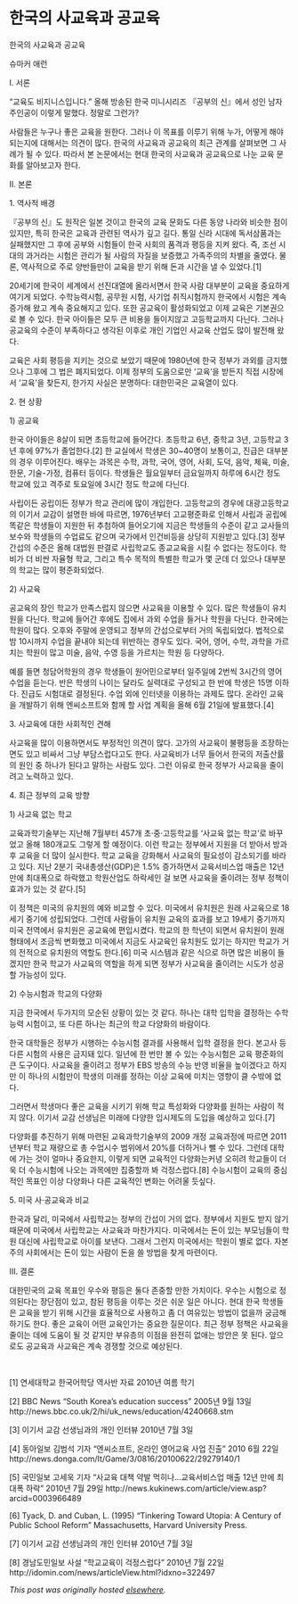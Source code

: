 # 한국의 사교육과 공교육

<div>
<p class="바탕글"><span>한국의 사교육과 공교육</span></p>
<p class="바탕글"><span>슈마커 애런</span></p>
<p class="바탕글"><span lang="EN-US">I. 서론</span></p>
<p class="바탕글"><span lang="EN-US"> “교육도 비지니스입니다.” 올해 방송된 한국 미니시리즈 『공부의 신』에서 성인 남자 주인공이 이렇게 말했다. 정말로 그런가?</span></p>
<p class="바탕글"><span lang="EN-US"> 사람들은 누구나 좋은 교육을 원한다. 그러나 이 목표를 이루기 위해 누가, 어떻게 해야 되는지에 대해서는 의견이 많다. 한국의 사교육과 공교육의 최근 관계를 살펴보면 그 사례가 될 수 있다. 따라서 본 논문에서는 현대 한국의 사교육과 공교육으로 나눈 교육 문화를 알아보고자 한다.</span></p>
<p class="바탕글"><span lang="EN-US">II. 본론</span></p>
<p class="바탕글"><span lang="EN-US">1. 역사적 배경</span></p>
<p class="바탕글"><span lang="EN-US"> 『공부의 신』도 원작은 일본 것이고 한국의 교육 문화도 다른 동양 나라와 비슷한 점이 있지만, 특히 한국은 교육과 관련된 역사가 깊고 길다. 통일 신라 시대에 독서삼품과는 실패했지만 그 후에 공부와 시험들이 한국 사회의 품격과 평등을 지켜 왔다. 즉, 조선 시대의 과거라는 시험은 관리가 될 사람의 자질을 보증했고 가족주의의 차별을 줄였다. 물론, 역사적으로 주로 양반들만이 교육을 받기 위해 돈과 시간을 낼 수 있었다.[1]</span></p>
<p class="바탕글"><span lang="EN-US"> 20세기에 한국이 세계에서 선진대열에 올라서면서 한국 사람 대부분이 교육을 중요하게 여기게 되었다. 수학능력시험, 공무원 시험, 사기업 취직시험까지 한국에서 시험은 계속 증가해 왔고 계속 중요해지고 있다. 또한 공교육이 활성화되었고 이제 교육은 기본권으로 볼 수 있다. 한국 아이들은 모두 큰 비용을 들이지않고 고등학교까지 다닌다. 그러나 공교육의 수준이 부족하다고 생각된 이후로 개인 기업인 사교육 산업도 많이 발전해 왔다.</span></p>
<p class="바탕글"><span lang="EN-US"> 교육은 사회 평등을 지키는 것으로 보았기 때문에 1980년에 한국 정부가 과외를 금지했으나 그후에 그 법은 폐지되었다. 이제 정부의 도움으로만 ‘교육’을 받든지 직접 시장에서 ‘교육’을 찾든지, 한가지 사실은 분명하다: 대한민국은 교육열이 있다.</span></p>
<p class="바탕글"><span lang="EN-US">2. 현 상황</span></p>
<p class="바탕글"><span lang="EN-US">1) 공교육</span></p>
<p class="바탕글"><span lang="EN-US"> 한국 아이들은 8살이 되면 초등학교에 들어간다. 초등학교 6년, 중학교 3년, 고등학교 3년 후에 97%가 졸업한다.[2] 한 교실에서 학생은 30~40명이 보통이고, 진급은 대부분의 경우 이루어진다. 배우는 과목은 수학, 과학, 국어, 영어, 사회, 도덕, 음악, 체육, 미술, 한문, 기술-가정, 컴퓨터 등이다. 학생들은 월요일부터 금요일까지 하루에 6시간 정도 학교에 있고 격주로 토요일에 3시간 정도 학교에 다닌다.</span></p>
<p class="바탕글"><span lang="EN-US"> 사립이든 공립이든 정부가 학교 관리에 많이 개입한다. 고등학교의 경우에 대광고등학교의 이기서 교감이 설명한 바에 따르면, 1976년부터 고교평준화로 인해서 사립과 공립에 똑같은 학생들이 지원한 뒤 추첨하여 들어오기에 지금은 학생들의 수준이 같고 교사들의 보수와 학생들의 수업료도 같으며 국가에서 인건비등을 상당히 지원받고 있다.[3] 정부 간섭의 수준은 올해 대법원 판결로 사립학교도 종교교육을 시킬 수 없다는 정도이다. 학비가 더 비싼 자율형 학교, 그리고 특수 목적의 특별한 학교가 몇 군데 더 있으나 대부분의 학교는 많이 평준화되었다.</span></p>
<p class="바탕글"><span lang="EN-US">2) 사교육</span></p>
<p class="바탕글"><span lang="EN-US"> 공교육의 장인 학교가 만족스럽지 않으면 사교육을 이용할 수 있다. 많은 학생들이 유치원을 다닌다. 학교에 들어간 후에도 집에서 과외 수업을 들거나 학원을 다닌다. 한국에는 학원이 많다. 오후와 주말에 운영되고 정부의 간섭으로부터 거의 독립되었다. 법적으로 밤 10시까지 수업을 끝내야 되는데 위반하는 경우도 있다. 국어, 영어, 수학, 과학을 가르치는 학원이 많고 미술, 음악, 수영 등을 가르치는 학원 등 다양하다.</span></p>
<p class="바탕글"><span lang="EN-US"> 예를 들면 청담어학원의 경우 학생들이 원어민으로부터 일주일에 2번씩 3시간의 영어 수업을 듣는다. 반은 학생의 나이는 달라도 실력대로 구성되고 한 반에 학생은 15명 이하다. 진급도 시험대로 결정된다. 수업 외에 인터넷을 이용하는 과제도 많다. 온라인 교육을 개발하기 위해 엔씨소프트와 함께 할 사업 계획을 올해 6월 21일에 발표했다.[4]</span></p>
<p class="바탕글"><span lang="EN-US">3. 사교육에 대한 사회적인 견해</span></p>
<p class="바탕글"><span lang="EN-US"> 사교육을 많이 이용하면서도 부정적인 의견이 많다. 고가의 사교육이 불평등을 조장하는 면도 있고 비싸서 그냥 부담스럽다고도 한다. 사교육비가 너무 들어서 한국의 저출산률의 원인 중 하나가 된다고 말하는 사람도 있다. 그런 이유로 한국 정부가 사교육을 줄이려고 노력하고 있다.</span></p>
<p class="바탕글"><span lang="EN-US">4. 최근 정부의 교육 방향</span></p>
<p class="바탕글"><span lang="EN-US">1) 사교육 없는 학교</span></p>
<p class="바탕글"><span lang="EN-US"> 교육과학기술부는 지난해 7월부터 457개 초·중·고등학교를 ‘사교육 없는 학교’로 바꾸었고 올해 180개교도 그렇게 할 예정이다. 이런 학교는 정부에서 지원을 더 받아서 방과후 교육을 더 많이 실시한다. 학교 교육을 강화해서 사교육의 필요성이 감소되기를 바라고 있다. 지난 2분기 국내총생산(GDP)은 1.5% 증가하면서 교육서비스업 매출은 12년 만에 최대폭으로 하락했고 학원산업도 하락세인 걸 보면 사교육을 줄이려는 정부 정책이 효과가 있는 것 같다.[5]</span></p>
<p class="바탕글"><span lang="EN-US"> 이 정책은 미국의 유치원의 예와 비교할 수 있다. 미국에서 유치원은 원래 사교육으로 18세기 중기에 성립되었다. 그런데 사람들이 유치원 교육의 효과를 보고 19세기 중기까지 미국 전역에서 유치원은 공교육에 편입시켰다. 학교의 한 학년이 되면서 유치원이 원래 형태에서 조금씩 변화했고 미국에서 지금도 사교육인 유치원도 있기는 하지만 학교가 거의 전적으로 유치원의 역할도 한다.[6] 미국 시스템과 같은 식으로 하면 많은 비용이 들겠지만 한국 학교가 사교육의 역할을 하게 되면 정부가 사교육을 줄이려는 시도가 성공할 가능성이 있다.</span></p>
<p class="바탕글"><span lang="EN-US">2) 수능시험과 학교의 다양화</span></p>
<p class="바탕글"><span lang="EN-US"> 지금 한국에서 두가지의 모순된 상황이 있는 것 같다. 하나는 대학 입학을 결정하는 수학 능력 시험이고, 또 다른 하나는 최근의 학교 다양화의 바람이다.</span></p>
<p class="바탕글"><span lang="EN-US"> 한국 대학들은 정부가 시행하는 수능시험 결과를 사용해서 입학 결정을 한다. 본고사 등 다른 시험의 사용은 금지돼 있다. 일년에 한 번만 볼 수 있는 수능시험은 교육 평준화의 큰 도구이다. 사교육을 줄이려고 정부가 EBS 방송의 수능 반영 비율을 높이겠다고 하지만 이 하나의 시험만이 학생의 미래를 정하는 이상 교육에 미치는 영향이 클 수밖에 없다.</span></p>
<p class="바탕글"><span lang="EN-US"> 그러면서 학생마다 좋은 교육을 시키기 위해 학교 특성화와 다양화를 원하는 사람이 적지 않다. 이기서 교감 선생님은 미래에 다양한 입시제도의 도입을 예상하고 있다.[7]</span></p>
<p class="바탕글"><span lang="EN-US"> 다양화를 추진하기 위해 마련된 교육과학기술부의 2009 개정 교육과정에 따르면 2011년부터 학교 재량으로 총 수업시수 범위에서 20%를 더하거나 뺄 수 있다. 그런데 대학에 가는 것이 얼마나 중요한지, 이렇게 되면 교육적인 다양화는커녕 오히려 학교들이 더욱 더 수능시험에 나오는 과목에만 집중할까 봐 걱정스럽다.[8] 수능시험이 교육의 중심적인 목표인 이상 다양화나 다른 교육적인 변화는 어려울 듯싶다.</span></p>
<p class="바탕글"><span lang="EN-US">5. 미국 사·공교육과 비교</span></p>
<p class="바탕글"><span lang="EN-US"> 한국과 달리, 미국에서 사립학교는 정부의 간섭이 거의 없다. 정부에서 지원도 받지 않기 때문에 미국에서 사립학교는 사교육과 마찬가지다. 미국에서는 돈이 있는 부모님들이 학원 대신에 사립학교로 아이를 보낸다. 그래서 그런지 미국에서는 학원이 별로 없다. 자본주의 사회에서는 돈이 있는 사람이 돈을 쓸 방법을 찾게 마련이다.</span></p>
<p class="바탕글"><span lang="EN-US">III. 결론</span></p>
<p class="바탕글"><span lang="EN-US"> 대한민국의 교육 목표인 우수와 평등은 둘다 존중할 만한 가치이다. 우수는 시험으로 정의된다는 장단점이 있고, 참된 평등을 이루는 것은 쉬운 일은 아니다. 현대 한국 학생들은 교육을 받기 위해 시간을 효율적으로 사용하고 좀 더 여유있는 방법이 없을까 궁금해하기도 한다. 좋은 교육이 어떤 교육인가는 중요한 질문이다. 최근 정부 정책은 사교육을 줄이는 데에 도움이 될 것 같지만 부유층의 이점을 완전히 없애는 방안은 못 된다. 앞으로도 공교육과 사교육은 계속 경쟁할 것으로 예상된다.</span></p>
<p class="바탕글"><br><span lang="EN-US"></span></p>
<p class="각주">[1] 연세대학교 한국어학당 역사반 자료 2010년 여름 학기</p>
<p class="각주">[2] BBC News “South Korea’s education success” 2005년 9월 13일 http://news.bbc.co.uk/2/hi/uk_news/education/4240668.stm</p>
<p class="각주">[3] 이기서 교감 선생님과의 개인 인터뷰 2010년 7월 3일</p>
<p class="각주">[4] 동아일보 김범석 기자 “엔씨소프트, 온라인 영어교육 사업 진출” 2010 6월 22일 http://news.donga.com/It/Game/3/0816/20100622/29279140/1</p>
<p class="각주">[5] 국민일보 고세욱 기자 “사교육 대책 약발 먹히나...교육서비스업 매출 12년 만에 최대폭 하락” 2010년 7월 29일 http://news.kukinews.com/article/view.asp?arcid=0003966489</p>
<p class="각주">[6] Tyack, D. and Cuban, L. (1995) “Tinkering Toward Utopia: A Century of Public School Reform” Massachusetts, Harvard University Press.</p>
<p class="각주">[7] 이기서 교감 선생님과의 개인 인터뷰 2010년 7월 3일</p>
<p class="각주">[8] 경남도민일보 사설 “학교교육이 걱정스럽다” 2010년 7월 22일 http://idomin.com/news/articleView.html?idxno=322497</p>
</div>


*This post was originally hosted [elsewhere](http://planspace.blogspot.com/2010/09/blog-post.html).*
